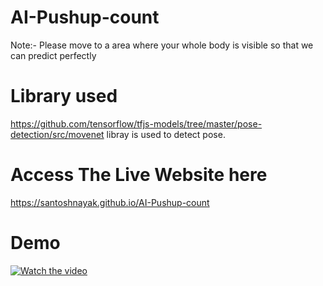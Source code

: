 # AI-Pushup-count


Note:- Please move to a area where your whole body is visible so that we can predict perfectly

# Library used
https://github.com/tensorflow/tfjs-models/tree/master/pose-detection/src/movenet libray is used to detect pose.


# Access The Live Website here

https://santoshnayak.github.io/AI-Pushup-count

# Demo
[![Watch the video](https://i.imgur.com/vKb2F1B.png)](https://santoshnayak.github.io/assets/videos/PushUps.mp4)
